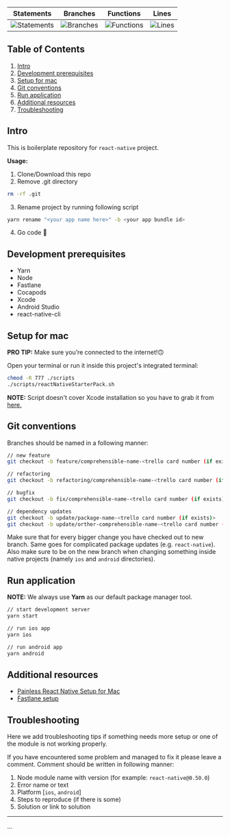 | Statements | Branches | Functions | Lines |
| -----------|----------|-----------|-------|
| ![Statements](#statements# "Make me better!") | ![Branches](#branches# "Make me better!") | ![Functions](#functions# "Make me better!") | ![Lines](#lines# "Make me better!") |

## Table of Contents

  1. [Intro](#intro)
  1. [Development prerequisites](#development-prerequisites)
  1. [Setup for mac](#setup-for-mac)
  1. [Git conventions](#git-conventions)
  1. [Run application](#run-application)
  1. [Additional resources](#additional-resources)
  1. [Troubleshooting](#troubleshooting)

## Intro

This is boilerplate repository for `react-native` project.

**Usage:**

1. Clone/Download this repo
2. Remove .git directory
```bash
rm -rf .git
```
3. Rename project by running following script
```bash
yarn rename "<your app name here>" -b <your app bundle id>
```
4. Go code 🚀

## Development prerequisites

- Yarn
- Node
- Fastlane
- Cocapods
- Xcode
- Android Studio
- react-native-cli

## Setup for mac

**PRO TIP:** Make sure you’re connected to the internet!🙃

Open your terminal or run it inside this project's integrated terminal:

```bash
chmod -R 777 ./scripts
./scripts/reactNativeStarterPack.sh
```

**NOTE:** Script doesn't cover Xcode installation so you have to grab it from [here.](https://developer.apple.com/xcode/resources/)

## Git conventions

Branches should be named in a following manner:

```bash
// new feature
git checkout -b feature/comprehensible-name-<trello card number (if exists)>

// refactoring
git checkout -b refactoring/comprehensible-name-<trello card number (if exists)>

// bugfix
git checkout -b fix/comprehensible-name-<trello card number (if exists)>

// dependency updates
git checkout -b update/package-name-<trello card number (if exists)>
git checkout -b update/orther-comprehensible-name-<trello card number (if exists)>
```

Make sure that for every bigger change you have checked out to new branch.
Same goes for complicated package updates (e.g. `react-native`). Also make
sure to be on the new branch when changing something inside native projects
(namely `ios` and `android` directories).

## Run application

**NOTE:** We always use **Yarn** as our default package manager tool.

```bash
// start development server
yarn start

// run ios app
yarn ios

// run android app
yarn android
```

## Additional resources

- [Painless React Native Setup for Mac](https://shift.infinite.red/painless-react-native-setup-for-mac-windows-linux-956c23d2abf9)
- [Fastlane setup](https://carloscuesta.me/blog/shipping-react-native-apps-with-fastlane/)

## Troubleshooting

Here we add troubleshooting tips if something needs more setup or one of the module is not working properly.

If you have encountered some problem and managed to fix it please leave a comment.
Comment should be written in following manner:

1. Node module name with version (for example: `react-native@0.50.0`)
1. Error name or text
1. Platform [`ios`, `android`]
1. Steps to reproduce (if there is some)
1. Solution or link to solution
_____________________________________________________________________

...
